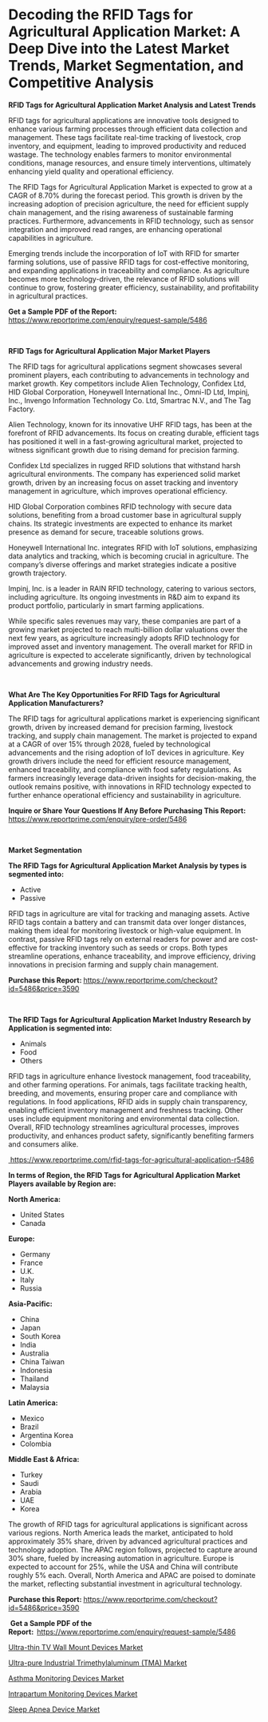 <p><h1>Decoding the RFID Tags for Agricultural Application Market: A Deep Dive into the Latest Market Trends, Market Segmentation, and Competitive Analysis</h1></p><p><strong>RFID Tags for Agricultural Application Market Analysis and Latest Trends</strong></p>
<p><p>RFID tags for agricultural applications are innovative tools designed to enhance various farming processes through efficient data collection and management. These tags facilitate real-time tracking of livestock, crop inventory, and equipment, leading to improved productivity and reduced wastage. The technology enables farmers to monitor environmental conditions, manage resources, and ensure timely interventions, ultimately enhancing yield quality and operational efficiency.</p><p>The RFID Tags for Agricultural Application Market is expected to grow at a CAGR of 8.70% during the forecast period. This growth is driven by the increasing adoption of precision agriculture, the need for efficient supply chain management, and the rising awareness of sustainable farming practices. Furthermore, advancements in RFID technology, such as sensor integration and improved read ranges, are enhancing operational capabilities in agriculture. </p><p>Emerging trends include the incorporation of IoT with RFID for smarter farming solutions, use of passive RFID tags for cost-effective monitoring, and expanding applications in traceability and compliance. As agriculture becomes more technology-driven, the relevance of RFID solutions will continue to grow, fostering greater efficiency, sustainability, and profitability in agricultural practices.</p></p>
<p><strong>Get a Sample PDF of the Report:&nbsp;</strong> <a href="https://www.reportprime.com/enquiry/request-sample/5486">https://www.reportprime.com/enquiry/request-sample/5486</a></p>
<p>&nbsp;</p>
<p><strong>RFID Tags for Agricultural Application Major Market Players</strong></p>
<p><p>The RFID tags for agricultural applications segment showcases several prominent players, each contributing to advancements in technology and market growth. Key competitors include Alien Technology, Confidex Ltd, HID Global Corporation, Honeywell International Inc., Omni-ID Ltd, Impinj, Inc., Invengo Information Technology Co. Ltd, Smartrac N.V., and The Tag Factory.</p><p>Alien Technology, known for its innovative UHF RFID tags, has been at the forefront of RFID advancements. Its focus on creating durable, efficient tags has positioned it well in a fast-growing agricultural market, projected to witness significant growth due to rising demand for precision farming.</p><p>Confidex Ltd specializes in rugged RFID solutions that withstand harsh agricultural environments. The company has experienced solid market growth, driven by an increasing focus on asset tracking and inventory management in agriculture, which improves operational efficiency.</p><p>HID Global Corporation combines RFID technology with secure data solutions, benefiting from a broad customer base in agricultural supply chains. Its strategic investments are expected to enhance its market presence as demand for secure, traceable solutions grows.</p><p>Honeywell International Inc. integrates RFID with IoT solutions, emphasizing data analytics and tracking, which is becoming crucial in agriculture. The company’s diverse offerings and market strategies indicate a positive growth trajectory.</p><p>Impinj, Inc. is a leader in RAIN RFID technology, catering to various sectors, including agriculture. Its ongoing investments in R&D aim to expand its product portfolio, particularly in smart farming applications.</p><p>While specific sales revenues may vary, these companies are part of a growing market projected to reach multi-billion dollar valuations over the next few years, as agriculture increasingly adopts RFID technology for improved asset and inventory management. The overall market for RFID in agriculture is expected to accelerate significantly, driven by technological advancements and growing industry needs.</p></p>
<p>&nbsp;</p>
<p><strong>What Are The Key Opportunities For RFID Tags for Agricultural Application Manufacturers?</strong></p>
<p><p>The RFID tags for agricultural applications market is experiencing significant growth, driven by increased demand for precision farming, livestock tracking, and supply chain management. The market is projected to expand at a CAGR of over 15% through 2028, fueled by technological advancements and the rising adoption of IoT devices in agriculture. Key growth drivers include the need for efficient resource management, enhanced traceability, and compliance with food safety regulations. As farmers increasingly leverage data-driven insights for decision-making, the outlook remains positive, with innovations in RFID technology expected to further enhance operational efficiency and sustainability in agriculture.</p></p>
<p><strong>Inquire or Share Your Questions If Any Before Purchasing This Report:</strong> <a href="https://www.reportprime.com/enquiry/pre-order/5486">https://www.reportprime.com/enquiry/pre-order/5486</a></p>
<p>&nbsp;</p>
<p><strong>Market Segmentation</strong></p>
<p><strong>The RFID Tags for Agricultural Application Market Analysis by types is segmented into:</strong></p>
<p><ul><li>Active</li><li>Passive</li></ul></p>
<p><p>RFID tags in agriculture are vital for tracking and managing assets. Active RFID tags contain a battery and can transmit data over longer distances, making them ideal for monitoring livestock or high-value equipment. In contrast, passive RFID tags rely on external readers for power and are cost-effective for tracking inventory such as seeds or crops. Both types streamline operations, enhance traceability, and improve efficiency, driving innovations in precision farming and supply chain management.</p></p>
<p><strong>Purchase this Report:&nbsp;</strong><a href="https://www.reportprime.com/checkout?id=5486&price=3590">https://www.reportprime.com/checkout?id=5486&price=3590</a></p>
<p>&nbsp;</p>
<p><strong>The RFID Tags for Agricultural Application Market Industry Research by Application is segmented into:</strong></p>
<p><ul><li>Animals</li><li>Food</li><li>Others</li></ul></p>
<p><p>RFID tags in agriculture enhance livestock management, food traceability, and other farming operations. For animals, tags facilitate tracking health, breeding, and movements, ensuring proper care and compliance with regulations. In food applications, RFID aids in supply chain transparency, enabling efficient inventory management and freshness tracking. Other uses include equipment monitoring and environmental data collection. Overall, RFID technology streamlines agricultural processes, improves productivity, and enhances product safety, significantly benefiting farmers and consumers alike.</p></p>
<p><a href="https://www.reportprime.com/rfid-tags-for-agricultural-application-r5486">&nbsp;https://www.reportprime.com/rfid-tags-for-agricultural-application-r5486</a></p>
<p><strong>In terms of Region, the RFID Tags for Agricultural Application Market Players available by Region are:</strong></p>
<p>
    <p> <strong> North America: </strong>
        <ul>
            <li>United States</li>
            <li>Canada</li>
        </ul>
        </p> 
    <p> <strong> Europe: </strong>
        <ul>
            <li>Germany</li>
            <li>France</li>
            <li>U.K.</li>
            <li>Italy</li>
            <li>Russia</li>
        </ul>
        </p> 
    <p> <strong> Asia-Pacific: </strong>
        <ul>
            <li>China</li>
            <li>Japan</li>
            <li>South Korea</li>
            <li>India</li>
            <li>Australia</li>
            <li>China Taiwan</li>
            <li>Indonesia</li>
            <li>Thailand</li>
            <li>Malaysia</li>
        </ul>
        </p> 
    <p> <strong> Latin America: </strong>
        <ul>
            <li>Mexico</li>
            <li>Brazil</li>
            <li>Argentina Korea</li>
            <li>Colombia</li>
        </ul>
        </p> 
    <p> <strong> Middle East & Africa: </strong>
        <ul>
            <li>Turkey</li>
            <li>Saudi</li>
            <li>Arabia</li>
            <li>UAE</li>
            <li>Korea</li>
        </ul>
    </p>
    </p>
<p><p>The growth of RFID tags for agricultural applications is significant across various regions. North America leads the market, anticipated to hold approximately 35% share, driven by advanced agricultural practices and technology adoption. The APAC region follows, projected to capture around 30% share, fueled by increasing automation in agriculture. Europe is expected to account for 25%, while the USA and China will contribute roughly 5% each. Overall, North America and APAC are poised to dominate the market, reflecting substantial investment in agricultural technology.</p></p>
<p><strong>Purchase this Report: </strong><a href="https://www.reportprime.com/checkout?id=5486&price=3590">https://www.reportprime.com/checkout?id=5486&price=3590</a></p>
<p>&nbsp;<strong>Get a Sample PDF of the Report:&nbsp;&nbsp;</strong><a href="https://www.reportprime.com/enquiry/request-sample/5486">https://www.reportprime.com/enquiry/request-sample/5486</a></p>
<p><strong></strong></p>
<p><p><a href="https://issuu.com/reportprime-2/docs/ultra-thin-tv-wall-mount-devices-ma_b2c0cb81485ed0">Ultra-thin TV Wall Mount Devices Market</a></p><p><a href="https://issuu.com/reportprime-2/docs/ultra-pure-industrial-trimethylalum_235733f5906afa">Ultra-pure Industrial Trimethylaluminum (TMA) Market</a></p><p><a href="https://www.linkedin.com/pulse/market-insights-global-asthma-monitoring-devices-forecast-innovation-zctzc?trackingId=pirIJFxlSf%2BZiARjM%2B4Jkg%3D%3D">Asthma Monitoring Devices Market</a></p><p><a href="https://www.linkedin.com/pulse/intrapartum-monitoring-devices-market-outlook-complete-industry-uhbgc?trackingId=DfObyZmFQP2e3XtHpASdag%3D%3D">Intrapartum Monitoring Devices Market</a></p><p><a href="https://www.linkedin.com/pulse/sleep-apnea-device-market-strategic-insights-product-evolution-zxxcc?trackingId=YCQO9buPRDe1g3TmCHcsbg%3D%3D">Sleep Apnea Device Market</a></p></p>